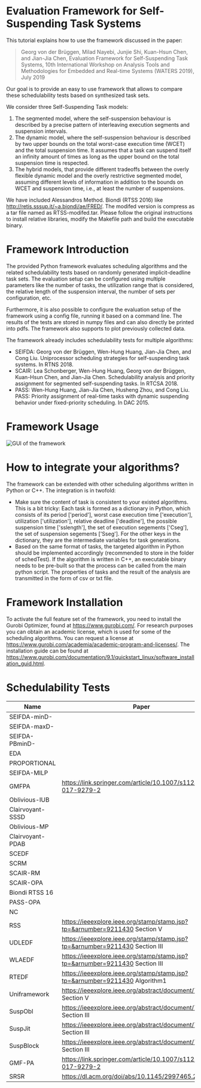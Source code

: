 # Evaluation Framework for Self-Suspending Task Systems
This tutorial explains how to use the framework discussed in the paper:
>Georg von der Brüggen, Milad Nayebi, Junjie Shi, Kuan-Hsun Chen, and Jian-Jia Chen, Evaluation Framework for Self-Suspending Task Systems, 10th International Workshop on Analysis Tools and Methodologies for Embedded and Real-time Systems (WATERS 2019), July 2019

Our goal is to provide an easy to use framework that allows to compare these schedulability tests based on synthesized task sets.

We consider three Self-Suspending Task models:
1. The segmented model, where the self-suspension behaviour is described by a precise pattern of interleaving execution segments and suspension intervals.
2. The dynamic model, where the self-suspension behaviour is described by two upper bounds on the total worst-case execution time (WCET) and the total suspension time. It assumes that a task can suspend itself an infinity amount of times as long as the upper bound on the total suspension time is respected.
3. The hybrid models, that provide different tradeoffs between the overly flexible dynamic model and the overly restrictive segmented model, assuming different levels of information in addition to the bounds on WCET and suspension time, i.e., at least the number of suspensions.

We have included Alessandros Method. Biondi (RTSS 2016) like http://retis.sssup.it/~a.biondi/ae/FRED/.
The modifed version is compress as a tar file named as RTSS-modifed.tar. Please follow the original instructions to install relative libraries, modify the Makefile path and build the executable binary.

# Framework Introduction

The provided Python framework evaluates scheduling algorithms and the related schedulability tests based on randomly generated implicit-deadline task sets. The evaluation setup can be configured using multiple parameters like the number of tasks, the utilization range that is considered, the relative length of the suspension interval, the number of sets per configuration, etc. 

Furthermore, it is also possible to configure the evaluation setup of the framework using a config file, running it based on a command line. The results of the tests are stored in numpy files and can also directly be printed into pdfs. The framework also supports to plot previously collected data. 

The framework already includes schedulability tests for multiple algorithms:
* SEIFDA: Georg von der Brüggen, Wen-Hung Huang, Jian-Jia Chen, and Cong Liu. Uniprocessor scheduling strategies for self-suspending task systems. In RTNS 2018.
* SCAIR: Lea Schonberger, Wen-Hung Huang, Georg von der Brüggen, Kuan-Hsun Chen, and Jian-Jia Chen. Schedulability analysis and priority assignment for segmented self-suspending tasks. In RTCSA 2018.
* PASS: Wen-Hung Huang, Jian-Jia Chen, Husheng Zhou, and Cong Liu. PASS: Priority assignment of real-time tasks with dynamic suspending behavior under fixed-priority scheduling. In DAC 2015.

# Framework Usage
![GUI of the framework](https://github.com/tu-dortmund-ls12-rt/SSSEvaluation/blob/master/framework_gui-2.jpg)

# How to integrate your algorithms?

The framework can be extended with other scheduling algorithms written in Python or C++. The integration is in twofold:
* Make sure the content of task is consistent to your existed algorithms. This is a bit tricky: Each task is formed as a dictionary in Python, which consists of its period ['period'], worst case execution time ['execution'], utilization ['utilization'], relative deadline ['deadline'], the possible suspension time ['sslength'], the set of execution segements ['Cseg'], the set of suspension segements ['Sseg']. For the other keys in the dictionary, they are the intermediate variables for task generations.
* Based on the same format of tasks, the targeted algorithm in Python should be implemented accordingly (recommended to store in the folder of schedTest). If the algorithm is written in C++, an executable binary needs to be pre-built so that the process can be called from the main python script. The properties of tasks and the result of the analysis are transmitted in the form of csv or txt file.

# Framework Installation

To activate the full feature set of the framework, you need to install the Gurobi Optimizer, found at https://www.gurobi.com/. For research purposes you can obtain an academic license, which is used for some of the scheduling algorithms. You can request a license at https://www.gurobi.com/academia/academic-program-and-licenses/. The installation guide can be found at https://www.gurobi.com/documentation/9.1/quickstart_linux/software_installation_guid.html.

# Schedulability Tests

Name | Paper | File name | Method name
---|---|---|---
SEIFDA-minD- | | SEIFDA.py | SEIFDA
SEIFDA-maxD- | | SEIFDA.py | SEIFDA
SEIFDA-PBminD- | | SEIFDA.py | SEIFDA
EDA | | EDA.py | SEIFDA
PROPORTIONAL | | PROPORTIONAL.py | PROPORTIONAL
SEIFDA-MILP | | mipx.py | mip
GMFPA | https://link.springer.com/article/10.1007/s11241-017-9279-2 | GMFPA.py | GMFPA
Oblivious-IUB | | PATH.py | SEIFDApath
Clairvoyant-SSSD | | PATH.py | SEIFDApath
Oblivious-MP | | PATH.py | SEIFDApath
Clairvoyant-PDAB | | PATH.py | SEIFDApath
SCEDF | | SCEDF.py | SC_EDF
SCRM | | SEIFDA.py | SC_RM
SCAIR-RM | | rad.py | scair_dm
SCAIR-OPA | | rad.py | Audsley
Biondi RTSS 16 | | rt.py | Biondi
PASS-OPA | | Audsley.py | Audsley
NC | | NC.py | NC
RSS | https://ieeexplore.ieee.org/stamp/stamp.jsp?tp=&arnumber=9211430 Section V | RSS.py | SC2EDF
UDLEDF | https://ieeexplore.ieee.org/stamp/stamp.jsp?tp=&arnumber=9211430 Section III | UDLEDF.py | UDLEDF_improved
WLAEDF | https://ieeexplore.ieee.org/stamp/stamp.jsp?tp=&arnumber=9211430 Section III | WLAEDF.py | WLAEDF
RTEDF  | https://ieeexplore.ieee.org/stamp/stamp.jsp?tp=&arnumber=9211430 Algorithm1 | RTEDF.py | RTEDF
Uniframework | https://ieeexplore.ieee.org/abstract/document/7557869 Section V | UNIFRAMEWORK.py | UniFramework
SuspObl | https://ieeexplore.ieee.org/abstract/document/7557869 Section III | FixedPriority.py | SuspObl
SuspJit | https://ieeexplore.ieee.org/abstract/document/7557869 Section III | FixedPriority.py | SuspJit
SuspBlock | https://ieeexplore.ieee.org/abstract/document/7557869 Section III | FixedPriority.py | SuspBlock
GMF-PA | https://link.springer.com/article/10.1007/s11241-017-9279-2 | GMFPA.py | GMFPA
SRSR | https://dl.acm.org/doi/abs/10.1145/2997465.2997485 | SRSR.py | SRSR
